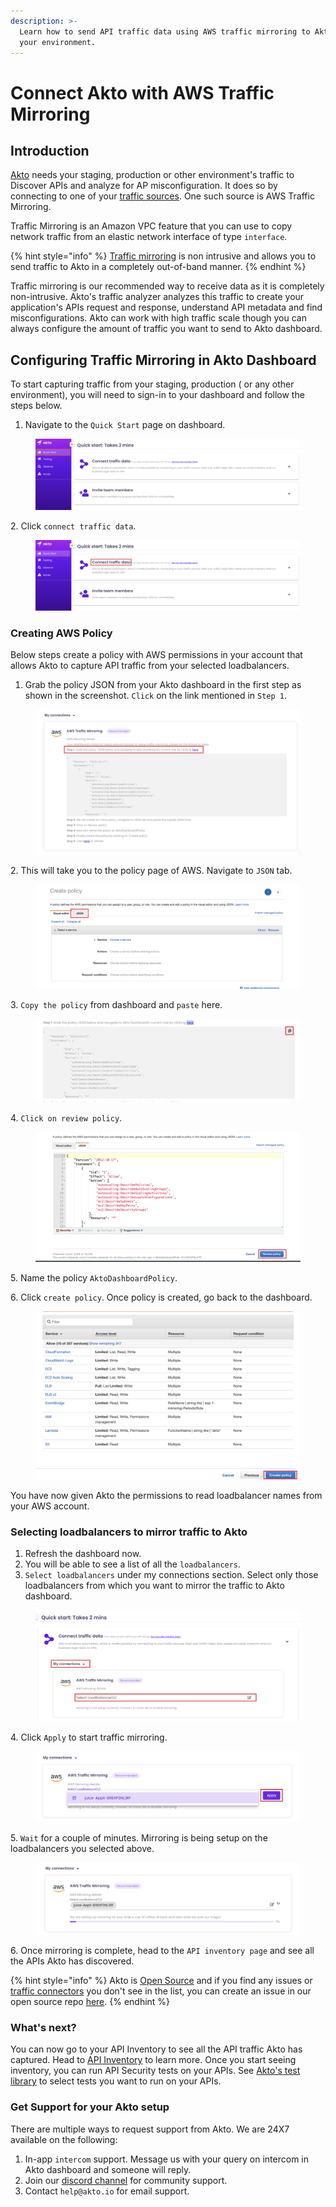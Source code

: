 ```yaml
---
description: >-
  Learn how to send API traffic data using AWS traffic mirroring to Akto from
  your environment.
---
```


# Connect Akto with AWS Traffic Mirroring

## Introduction

[Akto](https://www.akto.io/) needs your staging, production or other environment's traffic to Discover APIs and analyze for AP misconfiguration. It does so by connecting to one of your [traffic sources](./). One such source is AWS Traffic Mirroring.&#x20;

Traffic Mirroring is an Amazon VPC feature that you can use to copy network traffic from an elastic network interface of type `interface`.&#x20;

{% hint style="info" %}
[Traffic mirroring](https://docs.aws.amazon.com/vpc/latest/mirroring/what-is-traffic-mirroring.html) is non intrusive and allows you to send traffic to Akto in a completely out-of-band manner.
{% endhint %}

Traffic mirroring is our recommended way to receive data as it is completely non-intrusive. Akto's traffic analyzer analyzes this traffic to create your application's APIs request and response, understand API metadata and find misconfigurations. Akto can work with high traffic scale though you can always configure the amount of traffic you want to send to Akto dashboard. &#x20;

## Configuring Traffic Mirroring in Akto Dashboard

To start capturing traffic from your staging, production ( or any other environment), you will need to sign-in to your dashboard and follow the steps below.

1. Navigate to the `Quick Start` page on dashboard.

<figure><img src="../../../.gitbook/assets/Frame 10 (1).png" alt=""><figcaption></figcaption></figure>

2\. Click `connect traffic data`.

<figure><img src="../../../.gitbook/assets/Frame 11 (1).png" alt=""><figcaption></figcaption></figure>

### Creating AWS Policy

Below steps create a policy with AWS permissions in your account that allows Akto to capture API traffic from your selected loadbalancers.

1. Grab the policy JSON from your Akto dashboard in the first step as shown in the screenshot.  `Click` on the link mentioned in `Step 1`.&#x20;

<figure><img src="../../../.gitbook/assets/Frame 15 (4).png" alt=""><figcaption></figcaption></figure>

2\. This will take you to the policy page of AWS. Navigate to `JSON` tab.

<figure><img src="../../../.gitbook/assets/Frame 16 (5).png" alt=""><figcaption></figcaption></figure>

3\. `Copy the policy` from dashboard and `paste` here.

<figure><img src="../../../.gitbook/assets/Frame 17 (12).png" alt=""><figcaption></figcaption></figure>

&#x20;4\. `Click on review policy`.

<figure><img src="../../../.gitbook/assets/Frame 18 (2).png" alt=""><figcaption></figcaption></figure>

5\. Name the policy `AktoDashboardPolicy`.

6\. Click `create policy`. Once policy is created, go back to the dashboard.

<figure><img src="../../../.gitbook/assets/Frame 19 (4).png" alt=""><figcaption></figcaption></figure>

You have now given Akto the permissions to read loadbalancer names from your AWS account.&#x20;

### Selecting loadbalancers to mirror traffic to Akto&#x20;

1. Refresh the dashboard now.
2. You will be able to see a list of all the `loadbalancers`.
3. `Select loadbalancers` under my connections section. Select only those loadbalancers from which you want to mirror the traffic to Akto dashboard.&#x20;

<figure><img src="../../../.gitbook/assets/Frame 12 (1) (1).png" alt=""><figcaption></figcaption></figure>

4\. Click `Apply` to start traffic mirroring.

<figure><img src="../../../.gitbook/assets/Frame 14 (2).png" alt=""><figcaption></figcaption></figure>

5\. `Wait` for a couple of minutes. Mirroring is being setup on the loadbalancers you selected above.

<figure><img src="../../../.gitbook/assets/Screen Shot 2023-01-04 at 3.13 1.png" alt=""><figcaption></figcaption></figure>

6\. Once mirroring is complete, head to the `API inventory page` and see all the APIs Akto has discovered.

{% hint style="info" %}
Akto is [Open Source](https://www.akto.io/blog/introducing-akto-open-source) and if you find any issues or [traffic connectors](https://www.akto.io/connectors) you don't see in the list, you can create an issue in our open source repo [here](https://github.com/akto-api-security/akto).
{% endhint %}

### What's next?

You can now go to your API Inventory to see all the API traffic Akto has captured. Head to [API Inventory](../../../api-inventory/api-inventory/) to learn more. Once you start seeing inventory, you can run API Security tests on your APIs. See [Akto's test library](https://www.akto.io/test-library) to select tests you want to run on your APIs.&#x20;

### Get Support for your Akto setup

There are multiple ways to request support from Akto. We are 24X7 available on the following:

1. In-app `intercom` support. Message us with your query on intercom in Akto dashboard and someone will reply.
2. Join our [discord channel](https://www.akto.io/community) for community support.
3. Contact `help@akto.io` for email support.
